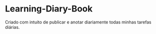 # Learning-Diary-Book
Criado com  intuito de publicar e anotar diariamente todas minhas tarefas diárias. 
